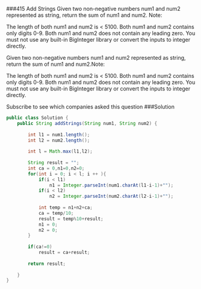 ###415 Add Strings
Given two non-negative numbers num1 and num2 represented as string, return the sum of num1 and num2.
Note:

The length of both num1 and num2 is < 5100.
Both num1 and num2 contains only digits 0-9.
Both num1 and num2 does not contain any leading zero.
You must not use any built-in BigInteger library or convert the inputs to integer directly.

Given two non-negative numbers num1 and num2 represented as string, return the sum of num1 and num2.Note:

The length of both num1 and num2 is < 5100.
Both num1 and num2 contains only digits 0-9.
Both num1 and num2 does not contain any leading zero.
You must not use any built-in BigInteger library or convert the inputs to integer directly.

Subscribe to see which companies asked this question
###Solution
```java
public class Solution {
    public String addStrings(String num1, String num2) {
        
        int l1 = num1.length();
        int l2 = num2.length();
        
        int l = Math.max(l1,l2);
        
        String result = "";
        int ca = 0,n1=0,n2=0;
        for(int i = 0; i < l; i ++ ){
            if(i < l1)
                n1 = Integer.parseInt(num1.charAt(l1-i-1)+"");
            if(i < l2)
                n2 = Integer.parseInt(num2.charAt(l2-i-1)+"");
            
            int temp = n1+n2+ca;
            ca = temp/10;
            result = temp%10+result;
            n1 = 0;
            n2 = 0;
        }
        
        if(ca!=0)
            result = ca+result;
        
        return result;
        
    }
}